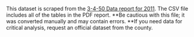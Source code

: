 This dataset is scraped from the [3-4-50 Data report for 2011](http://www.sdcounty.ca.gov/hhsa/programs/phs/documents/CHS-3-4-50DataReport_2013.pdf). The CSV file includes all of the tables in the PDF report. **Be cautious with this file; it was converted manually and may contain errors. **If you need data for critical analysis, request an official dataset from the county. 